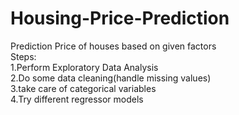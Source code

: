 # Housing-Price-Prediction
Prediction Price of houses based on given factors<br />
Steps:<br />
1.Perform Exploratory Data Analysis<br />
2.Do some data cleaning(handle missing values)<br />
3.take care of categorical variables<br />
4.Try different regressor models<br />
